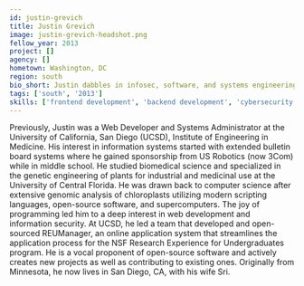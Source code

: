 ```yaml
---
id: justin-grevich
title: Justin Grevich
image: justin-grevich-headshot.png
fellow_year: 2013
project: []
agency: []
hometown: Washington, DC
region: south
bio_short: Justin dabbles in infosec, software, and systems engineering. He thrives to improve the efficiency and reliability in digital systems.
tags: ['south', '2013']
skills: ['frontend development', 'backend development', 'cybersecurity', 'digital']
---
```


Previously, Justin was a Web Developer and Systems Administrator at the University of California, San Diego (UCSD), Institute of Engineering in Medicine.  His interest in information systems started with extended bulletin board systems where he gained sponsorship from US Robotics (now 3Com) while in middle school.  He studied biomedical science and specialized in the genetic engineering of plants for industrial and medicinal use at the University of Central Florida.  He was drawn back to computer science after extensive genomic analysis of chloroplasts utilizing modern scripting languages, open-source software, and supercomputers.  The joy of programming led him to a deep interest in web development and information security.  At UCSD, he led a team that developed and open-sourced REUManager, an online application system that streamlines the application process for the NSF Research Experience for Undergraduates program.  He is a vocal proponent of open-source software and actively creates new projects as well as contributing to existing ones. Originally from Minnesota, he now lives in San Diego, CA, with his wife Sri.
